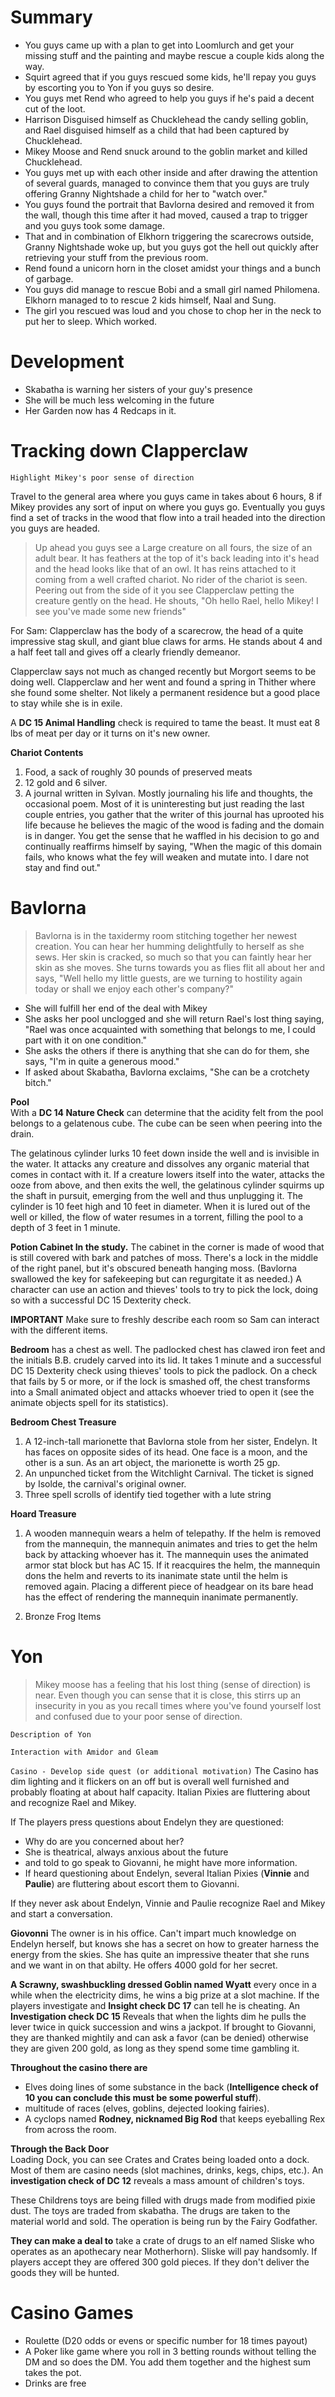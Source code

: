 # Summary
- You guys came up with a plan to get into Loomlurch and get your missing stuff and the painting and maybe rescue a couple kids along the way.
- Squirt agreed that if you guys rescued some kids, he'll repay you guys by escorting you to Yon if you guys so desire.
- You guys met Rend who agreed to help you guys if he's paid a decent cut of the loot.
- Harrison Disguised himself as Chucklehead the candy selling goblin, and Rael disguised himself as a child that had been captured by Chucklehead.
- Mikey Moose and Rend snuck around to the goblin market and killed Chucklehead.
- You guys met up with each other inside and after drawing the attention of several guards, managed to convince them that you guys are truly offering Granny Nightshade a child for her to "watch over."
- You guys found the portrait that Bavlorna desired and removed it from the wall, though this time after it had moved, caused a trap to trigger and you guys took some damage.
- That and in combination of Elkhorn triggering the scarecrows outside, Granny Nightshade woke up, but you guys got the hell out quickly after retrieving your stuff from the previous room. 
- Rend found a unicorn horn in the closet amidst your things and a bunch of garbage.
- You guys did manage to rescue Bobi and a small girl named Philomena. Elkhorn managed to to rescue 2 kids himself, Naal and Sung.
- The girl you rescued was loud and you chose to chop her in the neck to put her to sleep. Which worked.

# Development
- Skabatha is warning her sisters of your guy's presence
- She will be much less welcoming in the future
- Her Garden now has 4 Redcaps in it.

# Tracking down Clapperclaw
`Highlight Mikey's poor sense of direction`

Travel to the general area where you guys came in takes about 6 hours, 8 if Mikey provides any sort of input on where you guys go. Eventually you guys find a set of tracks in the wood that flow into a trail headed into the direction you guys are headed.

> Up ahead you guys see a Large creature on all fours, the size of an adult bear. It has feathers at the top of it's back leading into it's head and the head looks like that of an owl. It has reins attached to it coming from a well crafted chariot. No rider of the chariot is seen. Peering out from the side of it you see Clapperclaw petting the creature gently on the head. He shouts, "Oh hello Rael, hello Mikey! I see you've made some new friends"

For Sam:
Clapperclaw has the body of a scarecrow, the head of a quite impressive stag skull, and giant blue claws for arms. He stands about 4 and a half feet tall and gives off a clearly friendly demeanor.

Clapperclaw says not much as changed recently but Morgort seems to be doing well. Clapperclaw and her went and found a spring in Thither where she found some shelter. Not likely a permanent residence but a good place to stay while she is in exile.

A **DC 15 Animal Handling** check is required to tame the beast. It must eat 8 lbs of meat per day or it turns on it's new owner.

**Chariot Contents**  
1. Food, a sack of roughly 30 pounds of preserved meats
1. 12 gold and 6 silver.
1. A journal written in Sylvan. Mostly journaling his life and thoughts, the occasional poem. Most of it is uninteresting but just reading the last couple entries, you gather that the writer of this journal has uprooted his life because he believes the magic of the wood is fading and the domain is in danger. You get the sense that he waffled in his decision to go and continually reaffirms himself by saying, "When the magic of this domain fails, who knows what the fey will weaken and mutate into. I dare not stay and find out."

# Bavlorna

>Bavlorna is in the taxidermy room stitching together her newest creation. You can hear her humming delightfully to herself as she sews. Her skin is cracked, so much so that you can faintly hear her skin as she moves. She turns towards you as flies flit all about her and says, "Well hello my little guests, are we turning to hostility again today or shall we enjoy each other's company?"

- She will fulfill her end of the deal with Mikey
- She asks her pool unclogged and she will return Rael's lost thing saying, "Rael was once acquainted with something that belongs to me, I could part with it on one condition."
- She asks the others if there is anything that she can do for them, she says, "I'm in quite a generous mood."
- If asked about Skabatha, Bavlorna exclaims, "She can be a crotchety bitch."

**Pool**  
With a **DC 14 Nature Check** can determine that the acidity felt from the pool belongs to a gelatenous cube. The cube can be seen when peering into the drain. 

The gelatinous cylinder lurks 10 feet down inside the well and is invisible in the water. It attacks any creature and dissolves any organic material that comes in contact with it. If a creature lowers itself into the water, attacks the ooze from above, and then exits the well, the gelatinous cylinder squirms up the shaft in pursuit, emerging from the well and thus unplugging it. The cylinder is 10 feet high and 10 feet in diameter. When it is lured out of the well or killed, the flow of water resumes in a torrent, filling the pool to a depth of 3 feet in 1 minute.

**Potion Cabinet In the study.** The cabinet in the corner is made of wood that is still covered with bark and patches of moss. There's a lock in the middle of the right panel, but it's obscured beneath hanging moss. (Bavlorna swallowed the key for safekeeping but can regurgitate it as needed.) A character can use an action and thieves' tools to try to pick the lock, doing so with a successful DC 15 Dexterity check.

**IMPORTANT** Make sure to freshly describe each room so Sam can interact with the different items.

**Bedroom** has a chest as well. The padlocked chest has clawed iron feet and the initials B.B. crudely carved into its lid. It takes 1 minute and a successful DC 15 Dexterity check using thieves' tools to pick the padlock. On a check that fails by 5 or more, or if the lock is smashed off, the chest transforms into a Small animated object and attacks whoever tried to open it (see the animate objects spell for its statistics).

**Bedroom Chest Treasure**
1. A 12-inch-tall marionette that Bavlorna stole from her sister, Endelyn. It has faces on opposite sides of its head. One face is a moon, and the other is a sun. As an art object, the marionette is worth 25 gp.
1. An unpunched ticket from the Witchlight Carnival. The ticket is signed by Isolde, the carnival's original owner.
1. Three spell scrolls of identify tied together with a lute string

**Hoard Treasure**
1. A wooden mannequin wears a helm of telepathy. If the helm is removed from the mannequin, the mannequin animates and tries to get the helm back by attacking whoever has it. The mannequin uses the animated armor stat block but has AC 15. If it reacquires the helm, the mannequin dons the helm and reverts to its inanimate state until the helm is removed again. Placing a different piece of headgear on its bare head has the effect of rendering the mannequin inanimate permanently.

1. Bronze Frog Items


# Yon
>Mikey moose has a feeling that his lost thing (sense of direction) is near. Even though you can sense that it is close, this stirrs up an insecurity in you as you recall times where you've found yourself lost and confused due to your poor sense of direction.

`Description of Yon`

`Interaction with Amidor and Gleam`

`Casino - Develop side quest (or additional motivation)`
The Casino has dim lighting and it flickers on an off but is overall well furnished and probably floating at about half capacity. Italian Pixies are fluttering about and recognize Rael and Mikey.

If The players press questions about Endelyn they are questioned:
- Why do are you concerned about her?
- She is theatrical, always anxious about the future
- and told to go speak to Giovanni, he might have more information.
- If heard questioning about Endelyn, several Italian Pixies (**Vinnie** and **Paulie**) are fluttering about escort them to Giovanni.

If they never ask about Endelyn, Vinnie and Paulie recognize Rael and Mikey and start a conversation.

**Giovonni** The owner is in his office. Can't impart much knowledge on Endelyn herself, but knows she has a secret on how to greater harness the energy from the skies. She has quite an impressive theater that she runs and we want in on that abilty. He offers 4000 gold for her secret.

**A Scrawny, swashbuckling dressed Goblin named Wyatt** every once in a while when the electricity dims, he wins a big prize at a slot machine. If the players investigate and **Insight check DC 17** can tell he is cheating. An **Investigation check DC 15** Reveals that when the lights dim he pulls the lever twice in quick succession and wins a jackpot. If brought to Giovanni, they are thanked mightily and can ask a favor (can be denied) otherwise they are given 200 gold, as long as they spend some time gambling it.

**Throughout the casino there are**
- Elves doing lines of some substance in the back (**Intelligence check of 10 you can conclude this must be some powerful stuff**).
- multitude of races (elves, goblins, dejected looking fairies).
- A cyclops named **Rodney, nicknamed Big Rod** that keeps eyeballing Rex from across the room.

**Through the Back Door**  
Loading Dock, you can see Crates and Crates being loaded onto a dock. Most of them are casino needs (slot machines, drinks, kegs, chips, etc.). An **investigation check of DC 12** reveals a mass amount of children's toys.

These Childrens toys are being filled with drugs made from modified pixie dust. The toys are traded from skabatha. The drugs are taken to the material world and sold. The operation is being run by the Fairy Godfather.

**They can make a deal to** take a crate of drugs to an elf named Sliske who operates as an apothecary near Motherhorn). Sliske will pay handsomly. If players accept they are offered 300 gold pieces. If they don't deliver the goods they will be hunted.

# Casino Games
- Roulette (D20 odds or evens or specific number for 18 times payout)
- A Poker like game where you roll in 3 betting rounds without telling the DM and so does the DM. You add them together and the highest sum takes the pot.
- Drinks are free
